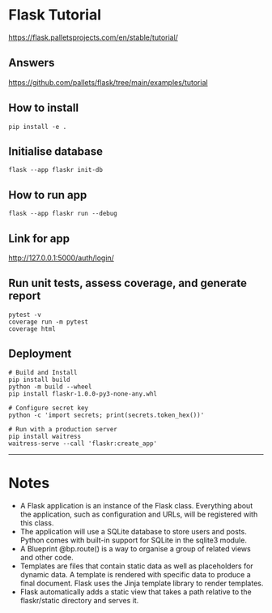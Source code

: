 # Flask Tutorial
https://flask.palletsprojects.com/en/stable/tutorial/

## Answers
https://github.com/pallets/flask/tree/main/examples/tutorial

## How to install
```
pip install -e .
```

## Initialise database
```
flask --app flaskr init-db
```

## How to run app
```
flask --app flaskr run --debug
```

## Link for app
http://127.0.0.1:5000/auth/login/

## Run unit tests, assess coverage, and generate report
```
pytest -v
coverage run -m pytest
coverage html
```

## Deployment
```
# Build and Install
pip install build
python -m build --wheel
pip install flaskr-1.0.0-py3-none-any.whl

# Configure secret key
python -c 'import secrets; print(secrets.token_hex())'

# Run with a production server
pip install waitress
waitress-serve --call 'flaskr:create_app'
```

---

# Notes 
- A Flask application is an instance of the Flask class. Everything about the application, such as configuration and URLs, will be registered with this class.
- The application will use a SQLite database to store users and posts. Python comes with built-in support for SQLite in the sqlite3 module.
- A Blueprint @bp.route() is a way to organise a group of related views and other code.
- Templates are files that contain static data as well as placeholders for dynamic data. A template is rendered with specific data to produce a final document. Flask uses the Jinja template library to render templates.
- Flask automatically adds a static view that takes a path relative to the flaskr/static directory and serves it.